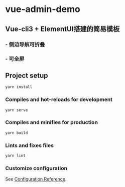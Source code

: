 # vue-admin-demo

## Vue-cli3 + ElementUI搭建的简易模板
### - 侧边导航可折叠
### - 可全屏

## Project setup
```
yarn install
```

### Compiles and hot-reloads for development
```
yarn serve
```

### Compiles and minifies for production
```
yarn build
```

### Lints and fixes files
```
yarn lint
```

### Customize configuration
See [Configuration Reference](https://cli.vuejs.org/config/).
